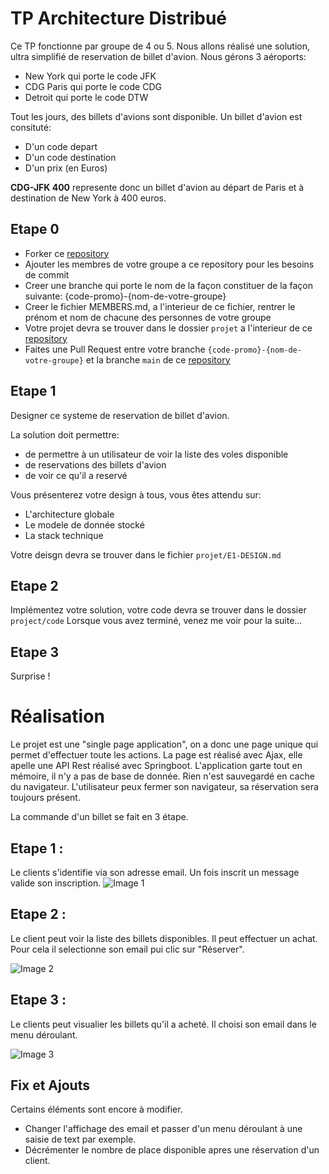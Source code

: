 # TP Architecture Distribué

Ce TP fonctionne par groupe de 4 ou 5.
Nous allons réalisé une solution, ultra simplifié de reservation de billet d'avion.
Nous gérons 3 aéroports:
- New York qui porte le code JFK
- CDG Paris qui porte le code CDG
- Detroit qui porte le code DTW

Tout les jours, des billets d'avions sont disponible.
Un billet d'avion est consituté:
- D'un code depart
- D'un code destination
- D'un prix (en Euros)

__CDG-JFK 400__ represente donc un billet d'avion au départ de Paris et à destination de New York à 400 euros.

## Etape 0

- Forker ce [repository](https://github.com/ESIEA-Distributed-Architecture/tp-architecture)
- Ajouter les membres de votre groupe a ce repository pour les besoins de commit
- Creer une branche qui porte le nom de la façon constituer de la façon suivante: {code-promo}-{nom-de-votre-groupe}
- Creer le fichier MEMBERS.md, a l'interieur de ce fichier, rentrer le prénom et nom de chacune des personnes de votre groupe
- Votre projet devra se trouver dans le dossier ```projet``` a l'interieur de ce [repository](https://github.com/ESIEA-Distributed-Architecture/tp-architecture)
- Faites une Pull Request entre votre branche ```{code-promo}-{nom-de-votre-groupe}``` et la branche ```main``` de ce [repository](https://github.com/ESIEA-Distributed-Architecture/tp-architecture)

## Etape 1

Designer ce systeme de reservation de billet d'avion.

La solution doit permettre:
- de permettre à un utilisateur de voir la liste des voles disponible
- de reservations des billets d'avion 
- de voir ce qu'il a reservé

Vous présenterez votre design à tous, vous êtes attendu sur:
- L'architecture globale
- Le modele de donnée stocké
- La stack technique

Votre deisgn devra se trouver dans le fichier ```projet/E1-DESIGN.md```

## Etape 2

Implémentez votre solution, votre code devra se trouver dans le dossier ```project/code```
Lorsque vous avez terminé, venez me voir pour la suite...

## Etape 3

Surprise !

# Réalisation 

Le projet est une "single page application", on a donc une page unique qui permet d'effectuer toute les actions.
La page est réalisé avec Ajax, elle apelle une API Rest réalisé avec Springboot.
L'application garte tout en mémoire, il n'y a pas de base de donnée.
Rien n'est sauvegardé en cache du navigateur. L'utilisateur peux fermer son navigateur, sa réservation sera toujours présent.

La commande d'un billet se fait en 3 étape.

## Etape 1 :

Le clients s'identifie via son adresse email.
Un fois inscrit un message valide son inscription.
![Image 1](https://puu.sh/GX8On.png)

## Etape 2 :

Le client peut voir la liste des billets disponibles.
Il peut effectuer un achat. Pour cela il selectionne son email pui clic sur "Réserver".

![Image 2](https://puu.sh/GX8Si.png)

## Etape 3 :

Le clients peut visualier les billets qu'il a acheté. 
Il choisi son email dans le menu déroulant.


![Image 3](https://puu.sh/GX8Tp.png)

## Fix et Ajouts 

Certains éléments sont encore à modifier.
  - Changer l'affichage des email et passer d'un menu déroulant à une saisie de text par exemple.
  - Décrémenter le nombre de place disponible apres une réservation d'un client.
